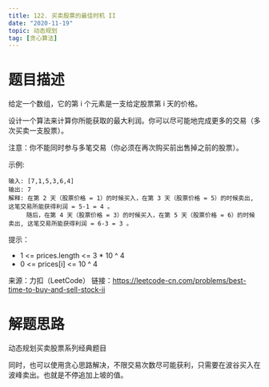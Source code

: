 ```yaml
---
title: 122. 买卖股票的最佳时机 II
date: "2020-11-19"
topic: 动态规划
tag: [贪心算法]
---
```


# 题目描述

给定一个数组，它的第 i 个元素是一支给定股票第 i 天的价格。

设计一个算法来计算你所能获取的最大利润。你可以尽可能地完成更多的交易（多次买卖一支股票）。

注意：你不能同时参与多笔交易（你必须在再次购买前出售掉之前的股票）。


示例:

```
输入: [7,1,5,3,6,4]
输出: 7
解释: 在第 2 天（股票价格 = 1）的时候买入，在第 3 天（股票价格 = 5）的时候卖出, 这笔交易所能获得利润 = 5-1 = 4 。
     随后，在第 4 天（股票价格 = 3）的时候买入，在第 5 天（股票价格 = 6）的时候卖出, 这笔交易所能获得利润 = 6-3 = 3 。
```

提示：

- 1 <= prices.length <= 3 * 10 ^ 4
- 0 <= prices[i] <= 10 ^ 4

来源：力扣（LeetCode）
链接：https://leetcode-cn.com/problems/best-time-to-buy-and-sell-stock-ii

# 解题思路

动态规划买卖股票系列经典题目

同时，也可以使用贪心思路解决，不限交易次数尽可能获利，只需要在波谷买入在波峰卖出。也就是不停追加上坡的值。

